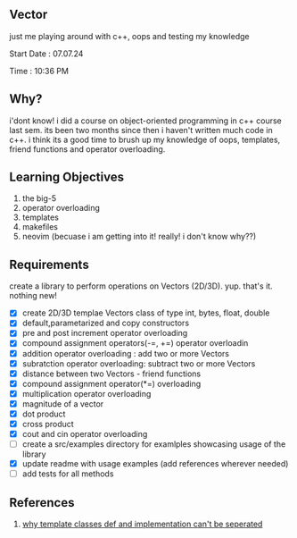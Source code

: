 ## Vector

just me playing around with c++, oops and testing my knowledge

Start Date : 07.07.24

Time : 10:36 PM

## Why?

i'dont know! i did a course on object-oriented programming in c++ course last sem. its been two months since then i haven't written much code in c++. i think its a good time to brush up my knowledge of oops, templates, friend functions and operator overloading.

## Learning Objectives

1. the big-5
2. operator overloading
3. templates
4. makefiles
5. neovim (becuase i am getting into it! really! i don't know why??)

## Requirements

create a library to perform operations on Vectors (2D/3D). yup. that's it. nothing new!

- [x] create 2D/3D templae Vectors class of type int, bytes, float, double
- [x] default,parametarized and copy constructors
- [x] pre and post increment operator overloading
- [x] compound assignment operators(-=, +=) operator overloadin
- [x] addition operator overloading : add two or more Vectors
- [x] subratction operator overloading: subtract two or more Vectors
- [x] distance between two Vectors - friend functions
- [x] compound assignment operator(\*=) overloading
- [x] multiplication operator overloading
- [x] magnitude of a vector
- [x] dot product
- [x] cross product
- [x] cout and cin operator overloading
- [ ] create a src/examples directory for examlples showcasing usage of the library
- [x] update readme with usage examples (add references wherever needed)
- [ ] add tests for all methods

## References

1. [why template classes def and implementation can't be seperated](https://isocpp.org/wiki/faq/templates#templates-defn-vs-decl)
